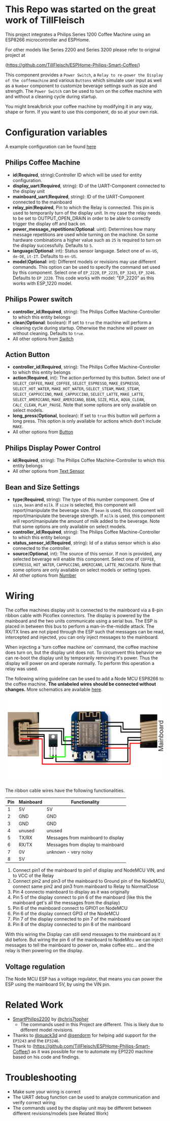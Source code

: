 # This Repo was started on the great work of TillFleisch

This project integrates a Philips Series 1200 Coffee Machine using an ESP8266 microcontroller and ESPHome. 

For other models like Series 2200 and Series 3200 please refer to original project at 

(https://github.com/TillFleisch/ESPHome-Philips-Smart-Coffee/)

This component provides a `Power Switch`, a `Relay to re-power the Display of the coffemachine` and various `Buttons` which simulate user input as well as a `Number` component to customize beverage settings such as size and strength.
The `Power Switch` can be used to turn on the coffee machine with and without a cleaning cycle during startup.

You might break/brick your coffee machine by modifying it in any way, shape or form. If you want to use this component, do so at your own risk.

# Configuration variables

A example configuration can be found [here](example.yaml)

## Philips Coffee Machine

- **id**(**Required**, string):Controller ID which will be used for entity configuration.
- **display_uart**(**Required**, string): ID of the UART-Component connected to the display unit
- **mainboard_uart**(**Required**, string): ID of the UART-Component connected to the mainboard
- **relay_pin**(**Required**, Pin to which the Relay is connected. This pin is used to temporarily turn of the display unit. In my case the relay needs to be set to OUTPUT_OPEN_DRAIN in order to be able to correctly trigger the display off and back on.
- **power_message_repetitions**(**Optional**: uint): Determines how many message repetitions are used while turning on the machine. On some hardware combinations a higher value such as `25` is required to turn on the display successfully. Defaults to `5`.
- **language**(**Optional**: int): Status sensor language. Select one of `en-US`, `de-DE`, `it-IT`. Defaults to `en-US`.
- **model**(**Optional**: int): Different models or revisions may use different commands. This option can be used to specify the command set used by this component. Select one of `EP_2220`, `EP_2235`, `EP_3243`, `EP_3246`. Defaults to `EP_2220`. This code works with model: "EP_2220" as this works with ESP_1220 model.

## Philips Power switch

- **controller_id**(**Required**, string): The Philips Coffee Machine-Controller to which this entity belongs
- **clean**(**Optional**: boolean): If set to `true` the machine will perform a cleaning cycle during startup. Otherwise the machine will power on without cleaning. Defaults to `true`.
- All other options from [Switch](https://esphome.io/components/switch/index.html#config-switch)

## Action Button

- **controller_id**(**Required**, string): The Philips Coffee Machine-Controller to which this entity belongs
- **action**(**Required**, int): The action performed by this button. Select one of `SELECT_COFFEE`, `MAKE_COFFEE`, `SELECT_ESPRESSO`, `MAKE_ESPRESSO`, `SELECT_HOT_WATER`, `MAKE_HOT_WATER`, `SELECT_STEAM`, `MAKE_STEAM`, `SELECT_CAPPUCCINO`, `MAKE_CAPPUCCINO`, `SELECT_LATTE`, `MAKE_LATTE`, `SELECT_AMERICANO`, `MAKE_AMERICANO`, `BEAN`, `SIZE`, `MILK`, `AQUA_CLEAN`, `CALC_CLEAN`, `PLAY_PAUSE`. Note that some options are only available on select models.
- **long_press**(**Optional**, boolean): If set to `true` this button will perform a long press. This option is only available for actions which don't include `MAKE`.
- All other options from [Button](https://esphome.io/components/button/index.html#config-button)

## Philips Display Power Control

- **id**(**Required**, string): The Philips Coffee Machine-Controller to which this entity belongs
- All other options from [Text Sensor](https://esphome.io/components/text_sensor/index.html#config-text-sensor)

## Bean and Size Settings

- **type**(**Required**, string): The type of this number component. One of `size`, `bean` and `milk`. If `size` is selected, this component will report/manipulate the beverage size. If `bean` is used, this component will report/manipulate the beverage strength. If `milk` is used, this component will report/manipulate the amount of milk added to the beverage. Note that some options are only available on select models.
- **controller_id**(**Required**, string): The Philips Coffee Machine-Controller to which this entity belongs
- **status_sensor_id**(**Required**, string): Id of a status sensor which is also connected to the controller.
- **source**(**Optional**, int): The source of this sensor. If non is provided, any selected beverage will enable this component. Select one of `COFFEE`, `ESPRESSO`, `HOT_WATER`, `CAPPUCCINO`, `AMERICANO`, `LATTE_MACCHIATO`. Note that some options are only available on select models or setting types.
- All other options from [Number](https://esphome.io/components/number/index.html#config-number)

# Wiring

The coffee machines display unit is connected to the mainboard via a 8-pin ribbon cable with Picoflex connectors.
The display is powered by the mainboard and the two units communicate using a serial bus.
The ESP is placed in between this bus to perform a man-in-the-middle attack.
The RX/TX lines are not piped through the ESP such that messages can be read, intercepted and injected, you can only inject messages to the mainboard.

When injecting a 'turn coffee machine on' command, the coffee machine does turn on, but the display unit does not. To circumvent this behavior we can re-boot the display unit by temporarily removing it's power. Thus the display will power on and operate normally. To perform this operation a relay was used.

The following wiring guideline can be used to add a Node MCU ESP8266 to the coffee machine. **The unlabeled wires should be connected without changes.** More schematics are available [here](#custom-pcb).
![Wiring guide](images/wiring.png)

The ribbon cable wires have the following functionalities.

| Pin | Mainboard | Functionality                      |
| --- | --------- | ---------------------------------- |
| 1   | 5V        | 5V                                 |
| 2   | GND       | GND                                |
| 3   | GND       | GND                                |
| 4   | unused    | unused                             |
| 5   | TX/RX     | Messages from mainboard to display |
| 6   | RX/TX     | Messages from display to mainboard |
| 7   | 0V        | unknown - very noisy               |
| 8   | 5V        |                                    |

1. Connect pin1 of the mainboard to pin1 of display and NodeMCU VIN, and to VCC of the Relay
2. Connect pin2 and pin3 of the mainboard to Ground pin of the NodeMCU, connect same pin2 and pin3 from mainboard to Relay to NormalClose
3. Pin 4 connecto mainboard to display as it was originally
4. Pin 5 of the display connect to pin 6 of the mainboard (like this the mainboard get's all the messages from the display)
5. Pin 6 of the mainboard connect to GPIO1 on NodeMCU
6. Pin 6 of the display connect GPI3 of the NodeMCU
7. Pin 7 of the display connected to pin 7 of the mainboard
8. Pin 8 of the display connected to pin 8 of the mainboard

With this wiring the Display can still send messages to the mainboard as it did before. But wiring the pin 6 of the mainboard to NodeMcu we can inject messages to tell the mainboard to power on, make coffee etc... and the relay is then powering on the display.

## Voltage regulation

The Node MCU ESP has a voltage regulator, that means you can power the ESP using the mainboard 5V, by using the VIN pin.

# Related Work

- [SmartPhilips2200](https://github.com/chris7topher/SmartPhilips2200) by [@chris7topher](https://github.com/chris7topher)
  - The commands used in this Project are different. This is likely due to different model revisions.
- Thanks to [@quack3d](https://github.com/quack3d) and [@sendorm](https://github.com/sendorm) for helping add support for the `EP3243` and the `EP3246`.
- Thank to (https://github.com/TillFleisch/ESPHome-Philips-Smart-Coffee/) as it was possible for me to automate my EP1220 machine based on his code and findings.

# Troubleshooting

- Make sure your wiring is correct
- The UART debug function can be used to analyze communication and verify correct wiring
- The commands used by the display unit may be different between different revisions/models (see Related Work)

